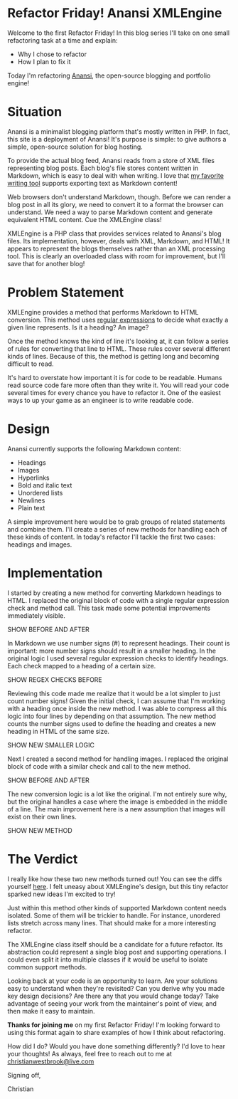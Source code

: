 # Refactor Friday! Anansi XMLEngine

Welcome to the first Refactor Friday! In this blog series I'll take on one small refactoring task at a time and explain:

*   Why I chose to refactor
*   How I plan to fix it

Today I'm refactoring [Anansi](https://github.com/christian-westbrook/anansi), the open-source blogging and portfolio engine!

# Situation

Anansi is a minimalist blogging platform that's mostly written in PHP. In fact, this site is a deployment of Anansi! It's purpose is simple: to give authors a simple, open-source solution for blog hosting.

To provide the actual blog feed, Anansi reads from a store of XML files representing blog posts. Each blog's file stores content written in Markdown, which is easy to deal with when writing. I love that [my favorite writing tool](https://hemingwayapp.com/) supports exporting text as Markdown content!

Web browsers don't understand Markdown, though. Before we can render a blog post in all its glory, we need to convert it to a format the browser can understand. We need a way to parse Markdown content and generate equivalent HTML content. Cue the XMLEngine class!

XMLEngine is a PHP class that provides services related to Anansi's blog files. Its implementation, however, deals with XML, Markdown, and HTML! It appears to represent the blogs themselves rather than an XML processing tool. This is clearly an overloaded class with room for improvement, but I'll save that for another blog!

# Problem Statement

XMLEngine provides a method that performs Markdown to HTML conversion. This method uses [regular expressions](https://en.wikipedia.org/wiki/Regular_expression) to decide what exactly a given line represents. Is it a heading? An image?

Once the method knows the kind of line it's looking at, it can follow a series of rules for converting that line to HTML. These rules cover several different kinds of lines. Because of this, the method is getting long and becoming difficult to read.

It's hard to overstate how important it is for code to be readable. Humans read source code fare more often than they write it. You will read your code several times for every chance you have to refactor it. One of the easiest ways to up your game as an engineer is to write readable code.

# Design

Anansi currently supports the following Markdown content:

*   Headings
*   Images
*   Hyperlinks
*   Bold and italic text
*   Unordered lists
*   Newlines
*   Plain text

A simple improvement here would be to grab groups of related statements and combine them. I'll create a series of new methods for handling each of these kinds of content. In today's refactor I'll tackle the first two cases: headings and images.

# Implementation

I started by creating a new method for converting Markdown headings to HTML. I replaced the original block of code with a single regular expression check and method call. This task made some potential improvements immediately visible.

SHOW BEFORE AND AFTER

In Markdown we use number signs (#) to represent headings. Their count is important: more number signs should result in a smaller heading. In the original logic I used several regular expression checks to identify headings. Each check mapped to a heading of a certain size.

SHOW REGEX CHECKS BEFORE

Reviewing this code made me realize that it would be a lot simpler to just count number signs! Given the initial check, I can assume that I'm working with a heading once inside the new method. I was able to compress all this logic into four lines by depending on that assumption. The new method counts the number signs used to define the heading and creates a new heading in HTML of the same size.

SHOW NEW SMALLER LOGIC

Next I created a second method for handling images. I replaced the original block of code with a similar check and call to the new method.

SHOW BEFORE AND AFTER

The new conversion logic is a lot like the original. I'm not entirely sure why, but the original handles a case where the image is embedded in the middle of a line. The main improvement here is a new assumption that images will exist on their own lines.

SHOW NEW METHOD

# The Verdict

I really like how these two new methods turned out! You can see the diffs yourself [here](https://github.com/christian-westbrook/anansi/pull/45/files). I felt uneasy about XMLEngine's design, but this tiny refactor sparked new ideas I'm excited to try!

Just within this method other kinds of supported Markdown content needs isolated. Some of them will be trickier to handle. For instance, unordered lists stretch across many lines. That should make for a more interesting refactor.

The XMLEngine class itself should be a candidate for a future refactor. Its abstraction could represent a single blog post and supporting operations. I could even split it into multiple classes if it would be useful to isolate common support methods.

Looking back at your code is an opportunity to learn. Are your solutions easy to understand when they're revisited? Can you derive why you made key design decisions? Are there any that you would change today? Take advantage of seeing your work from the maintainer's point of view, and then make it easy to maintain.

**Thanks for joining me** on my first Refactor Friday! I'm looking forward to using this format again to share examples of how I think about refactoring.

How did I do? Would you have done something differently? I'd love to hear your thoughts! As always, feel free to reach out to me at [christianwestbrook@live.com](mailto:christianwestbrook@live.com)

Signing off,

Christian